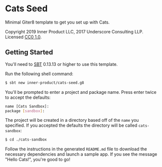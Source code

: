 # Cats Seed

Minimal Giter8 template to get you set up with Cats.

Copyright 2019 Inner Product LLC, 2017 Underscore Consulting LLP. Licensed [CC0 1.0][license].

## Getting Started

You'll need to [SBT][sbt] 0.13.13 or higher to use this template.

Run the following shell command:

~~~bash
$ sbt new inner-product/cats-seed.g8
~~~

You'll be prompted to enter a project and package name.
Press enter twice to accept the defaults:

~~~bash
name [Cats Sandbox]:
package [sandbox]:
~~~

The project will be created in a directory
based off of the `name` you specified.
If you accepted the defaults
the directory will be called `cats-sandbox`:

~~~bash
$ cd ./cats-sandbox
~~~

Follow the instructions in the generated `README.md` file
to download the necessary dependencies and launch a sample app.
If you see the message "Hello Cats!", you're good to go!

[license]: https://creativecommons.org/publicdomain/zero/1.0/
[sbt]: http://scala-sbt.org
